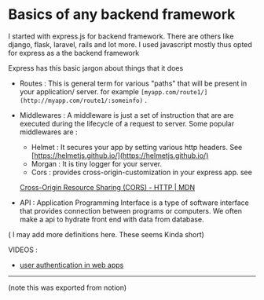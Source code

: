 # Basics of any backend framework

I started with express.js for backend framework. There are others like django, flask, laravel, rails and lot more. I used javascript mostly thus opted for express as a the backend framework

Express has this basic jargon about things that it does

- Routes : This is general term for various "paths" that will be present in your application/ server. for example `[myapp.com/route1/](http://myapp.com/route1/:someinfo)` .
- Middlewares : A middleware is just a set of instruction that are are executed during the lifecycle of a request to server. Some popular middlewares are :

  - Helmet : It secures your app by setting various http headers. See [https://helmetjs.github.io/](https://helmetjs.github.io/)
  - Morgan : It is tiny logger for your server.
  - Cors : provides cross-origin-customization in your express app. see

  [Cross-Origin Resource Sharing (CORS) - HTTP | MDN](https://developer.mozilla.org/en-US/docs/Web/HTTP/CORS)

- API : Application Programming Interface is a type of software interface that provides connection between programs or computers. We often make a api to hydrate front end with data from database.

( I may add more definitions here. These seems Kinda short)

VIDEOS :

- [user authentication in web apps](https://www.youtube.com/watch?v=F-sFp_AvHc8)

---

(note this was exported from notion)
